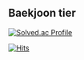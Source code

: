 ## Baekjoon tier

[![Solved.ac Profile](http://mazassumnida.wtf/api/v2/generate_badge?boj=dongar97)](https://solved.ac/dongar97/)

[![Hits](https://hits.seeyoufarm.com/api/count/incr/badge.svg?url=https%3A%2F%2Fgithub.com%2F97DongHyeokOH%2Fhit-counter&count_bg=%237BDFE9&title_bg=%23555555&icon=&icon_color=%23E7E7E7&title=hits&edge_flat=false)](https://hits.seeyoufarm.com)
